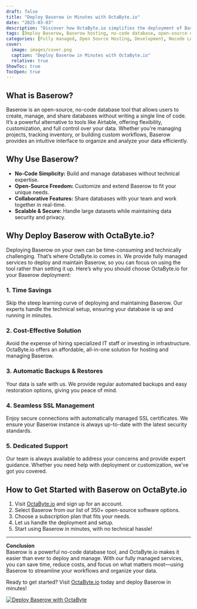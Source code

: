 ```yaml
---
draft: false
title: "Deploy Baserow in Minutes with OctaByte.io"
date: "2025-03-03"
description: "Discover how OctaByte.io simplifies the deployment of Baserow, an open-source no-code database tool. Save time, reduce costs, and enjoy fully managed services with automatic backups, SSL management, and expert support."
tags: [Deploy Baserow, Baserow hosting, no-code database, open-source database, managed Baserow, OctaByte, Baserow deployment, no-code tools, open-source software hosting, managed IT services]
categories: [Fully managed, Open Source Hosting, Development, Nocode Lowcode]
cover:
  image: images/cover.png
  caption: "Deploy Baserow in Minutes with OctaByte.io"
  relative: true
ShowToc: true
TocOpen: true
---
```



## What is Baserow?

Baserow is an open-source, no-code database tool that allows users to create, manage, and share databases without writing a single line of code. It’s a powerful alternative to tools like Airtable, offering flexibility, customization, and full control over your data. Whether you're managing projects, tracking inventory, or building custom workflows, Baserow provides an intuitive interface to organize and analyze your data efficiently.

## Why Use Baserow?

- **No-Code Simplicity:** Build and manage databases without technical expertise.  
- **Open-Source Freedom:** Customize and extend Baserow to fit your unique needs.  
- **Collaborative Features:** Share databases with your team and work together in real-time.  
- **Scalable & Secure:** Handle large datasets while maintaining data security and privacy.  

## Why Deploy Baserow with OctaByte.io?

Deploying Baserow on your own can be time-consuming and technically challenging. That’s where OctaByte.io comes in. We provide fully managed services to deploy and maintain Baserow, so you can focus on using the tool rather than setting it up. Here’s why you should choose OctaByte.io for your Baserow deployment:

### 1. **Time Savings**  
Skip the steep learning curve of deploying and maintaining Baserow. Our experts handle the technical setup, ensuring your database is up and running in minutes.

### 2. **Cost-Effective Solution**  
Avoid the expense of hiring specialized IT staff or investing in infrastructure. OctaByte.io offers an affordable, all-in-one solution for hosting and managing Baserow.

### 3. **Automatic Backups & Restores**  
Your data is safe with us. We provide regular automated backups and easy restoration options, giving you peace of mind.

### 4. **Seamless SSL Management**  
Enjoy secure connections with automatically managed SSL certificates. We ensure your Baserow instance is always up-to-date with the latest security standards.

### 5. **Dedicated Support**  
Our team is always available to address your concerns and provide expert guidance. Whether you need help with deployment or customization, we’ve got you covered.

## How to Get Started with Baserow on OctaByte.io

1. Visit [OctaByte.io](https://octabyte.io) and sign up for an account.  
2. Select Baserow from our list of 350+ open-source software options.  
3. Choose a subscription plan that fits your needs.  
4. Let us handle the deployment and setup.  
5. Start using Baserow in minutes, with no technical hassle!  

---

**Conclusion**  
Baserow is a powerful no-code database tool, and OctaByte.io makes it easier than ever to deploy and manage. With our fully managed services, you can save time, reduce costs, and focus on what matters most—using Baserow to streamline your workflows and organize your data.  

Ready to get started? Visit [OctaByte.io](https://octabyte.io) today and deploy Baserow in minutes!

[![Deploy Baserow with OctaByte](/images/deploy-on-octabyte.png)](https://octabyte.io/fully-managed-open-source-services/development/nocode-lowcode/baserow)